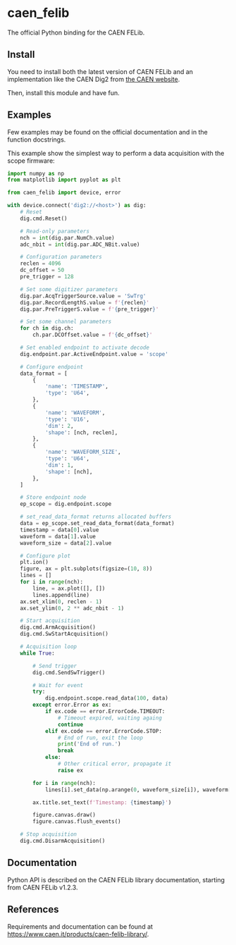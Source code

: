 # caen_felib
The official Python binding for the CAEN FELib.

## Install
You need to install both the latest version of CAEN FELib and an implementation like the CAEN Dig2 from [the CAEN website](https://www.caen.it/products/caen-felib-library/).

Then, install this module and have fun.

## Examples
Few examples may be found on the official documentation and in the function docstrings.

This example show the simplest way to perform a data acquisition with the scope firmware:

```python
import numpy as np
from matplotlib import pyplot as plt

from caen_felib import device, error

with device.connect('dig2://<host>') as dig:
    # Reset
    dig.cmd.Reset()

    # Read-only parameters
    nch = int(dig.par.NumCh.value)
    adc_nbit = int(dig.par.ADC_NBit.value)

    # Configuration parameters
    reclen = 4096
    dc_offset = 50
    pre_trigger = 128

    # Set some digitizer parameters
    dig.par.AcqTriggerSource.value = 'SwTrg'
    dig.par.RecordLengthS.value = f'{reclen}'
    dig.par.PreTriggerS.value = f'{pre_trigger}'

    # Set some channel parameters
    for ch in dig.ch:
        ch.par.DCOffset.value = f'{dc_offset}'

    # Set enabled endpoint to activate decode
    dig.endpoint.par.ActiveEndpoint.value = 'scope'

    # Configure endpoint
    data_format = [
        {
            'name': 'TIMESTAMP',
            'type': 'U64',
        },
        {
            'name': 'WAVEFORM',
            'type': 'U16',
            'dim': 2,
            'shape': [nch, reclen],
        },
        {
            'name': 'WAVEFORM_SIZE',
            'type': 'U64',
            'dim': 1,
            'shape': [nch],
        },
    ]

    # Store endpoint node
    ep_scope = dig.endpoint.scope

    # set_read_data_format returns allocated buffers
    data = ep_scope.set_read_data_format(data_format)
    timestamp = data[0].value
    waveform = data[1].value
    waveform_size = data[2].value

    # Configure plot
    plt.ion()
    figure, ax = plt.subplots(figsize=(10, 8))
    lines = []
    for i in range(nch):
        line, = ax.plot([], [])
        lines.append(line)
    ax.set_xlim(0, reclen - 1)
    ax.set_ylim(0, 2 ** adc_nbit - 1)

    # Start acquisition
    dig.cmd.ArmAcquisition()
    dig.cmd.SwStartAcquisition()

    # Acquisition loop
    while True:

        # Send trigger
        dig.cmd.SendSwTrigger()

        # Wait for event
        try:
            dig.endpoint.scope.read_data(100, data)
        except error.Error as ex:
            if ex.code == error.ErrorCode.TIMEOUT:
                # Timeout expired, waiting againg
                continue
            elif ex.code == error.ErrorCode.STOP:
                # End of run, exit the loop
                print('End of run.')
                break
            else:
                # Other critical error, propagate it
                raise ex

        for i in range(nch):
            lines[i].set_data(np.arange(0, waveform_size[i]), waveform[i])

        ax.title.set_text(f'Timestamp: {timestamp}')

        figure.canvas.draw()
        figure.canvas.flush_events()

    # Stop acquisition
    dig.cmd.DisarmAcquisition()
```

## Documentation
Python API is described on the CAEN FELib library documentation, starting from CAEN FELib v1.2.3.

## References
Requirements and documentation can be found at 
https://www.caen.it/products/caen-felib-library/.
